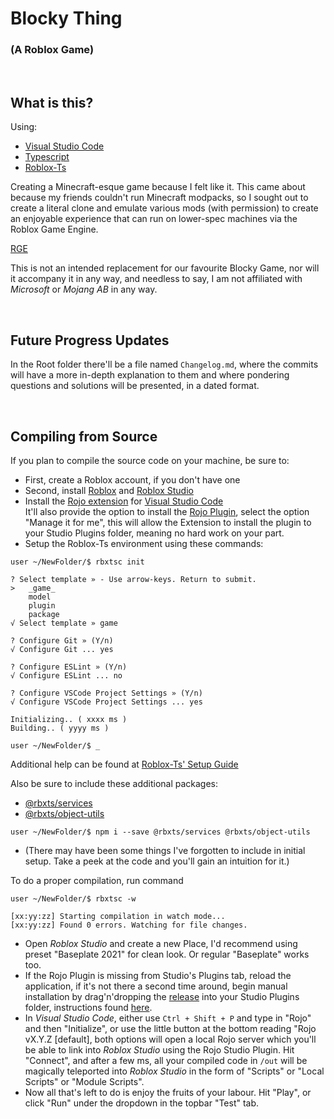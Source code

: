 
# Blocky Thing
### (A Roblox Game)


<br>

## What is this?
Using:

- [Visual Studio Code][vscode]
- [Typescript][typescript]
- [Roblox-Ts][robloxts]

Creating a Minecraft-esque game because I felt like it.
This came about because my friends couldn't run Minecraft modpacks, so I sought out to create a literal clone and emulate various mods (with permission) to create an enjoyable experience that can run on lower-spec machines via the Roblox Game Engine.

[RGE][robloxtech]

This is not an intended replacement for our favourite Blocky Game, nor will it accompany it in any way, and needless to say, I am not affiliated with _Microsoft_ or _Mojang AB_ in any way.

<br>

## Future Progress Updates
In the Root folder there'll be a file named  `Changelog.md`, where the commits will have a more in-depth explanation to them and where pondering questions and solutions will be presented, in a dated format.

<br>

## Compiling from Source
If you plan to compile the source code on your machine, be sure to:
- First, create a Roblox account, if you don't have one
- Second, install [Roblox][roblox_download_player] and [Roblox Studio][roblox_download_studio]
- Install the [Rojo extension][rojo] for [Visual Studio Code][vscode]<br>
	It'll also provide the option to install the [Rojo Plugin][github_rojo_releases], select the option "Manage it for me", this will allow the Extension to install the plugin to your Studio Plugins folder, meaning no hard work on your part.
- Setup the Roblox-Ts environment using these commands:

```
user ~/NewFolder/$ rbxtsc init

? Select template » - Use arrow-keys. Return to submit.
>	_game_
	model
	plugin
	package
√ Select template » game

? Configure Git » (Y/n)
√ Configure Git ... yes

? Configure ESLint » (Y/n)
√ Configure ESLint ... no

? Configure VSCode Project Settings » (Y/n)
√ Configure VSCode Project Settings ... yes

Initializing.. ( xxxx ms )
Building.. ( yyyy ms )

user ~/NewFolder/$ _
```
Additional help can be found at [Roblox-Ts' Setup Guide][robloxts_setupguide]

Also be sure to include these additional packages:
- [@rbxts/services][robloxts_services]
- [@rbxts/object-utils][robloxts_objectutils]
```
user ~/NewFolder/$ npm i --save @rbxts/services @rbxts/object-utils
```
- (There may have been some things I've forgotten to include in initial setup. Take a peek at the code and you'll gain an intuition for it.)

To do a proper compilation, run command
```
user ~/NewFolder/$ rbxtsc -w

[xx:yy:zz] Starting compilation in watch mode...
[xx:yy:zz] Found 0 errors. Watching for file changes.
```

- Open _Roblox Studio_ and create a new Place, I'd recommend using preset "Baseplate 2021" for clean look. Or regular "Baseplate" works too.
- If the Rojo Plugin is missing from Studio's Plugins tab, reload the application, if it's not there a second time around, begin manual installation by drag'n'dropping the [release][github_rojo_releases] into your Studio Plugins folder, instructions found [here][github_rojo_installation_instructions].
- In _Visual Studio Code_, either use `Ctrl + Shift + P` and type in "Rojo" and then "Initialize", or use the little button at the bottom reading "Rojo vX.Y.Z \[default\], both options will open a local Rojo server which you'll be able to link into _Roblox Studio_ using the Rojo Studio Plugin. Hit "Connect", and after a few ms, all your compiled code in `/out` will be magically teleported into _Roblox Studio_ in the form of "Scripts" or "Local Scripts" or "Module Scripts".
- Now all that's left to do is enjoy the fruits of your labour. Hit "Play", or click "Run" under the dropdown in the topbar "Test" tab.

[vscode]: https://code.visualstudio.com/
[typescript]: https://typescriptlang.org/
[robloxts]: https://roblox-ts.com/
[robloxtech]: https://corp.roblox.com/technology/
[robloxts_services]: https://www.npmjs.com/package/@rbxts/services/
[robloxts_objectutils]: https://www.npmjs.com/package/@rbxts/object-utils/
[rojo]: https://marketplace.visualstudio.com/items?itemName=evaera.vscode-rojo/
[robloxts_setupguide]: https://roblox-ts.com/docs/setup-guide/
[roblox_download_studio]: http://setup.rbxcdn.com/RobloxStudioLauncherBeta.exe
[roblox_download_player]: https://setup.rbxcdn.com/RobloxPlayerLauncher.exe
[github_rojo_releases]: https://github.com/rojo-rbx/rojo/releases
[github_rojo_installation_instructions]: https://rojo.space/docs/installation/#installing-from-github
